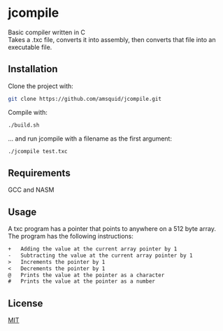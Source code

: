
  # jcompile
  
Basic compiler written in C<br>
Takes a .txc file, converts it into assembly, then converts that file into an executable file.


  ## Installation
  
Clone the project with:<br>
```bash
git clone https://github.com/amsquid/jcompile.git
```
Compile with:<br>
```bash
./build.sh
```
... and run jcompile with a filename as the first argument:
```bash
./jcompile test.txc
```

  ## Requirements

GCC and NASM

  ## Usage
A txc program has a pointer that points to anywhere on a 512 byte array.<br>
The program has the following instructions:
```txt
+   Adding the value at the current array pointer by 1
-   Subtracting the value at the current array pointer by 1
>   Increments the pointer by 1
<   Decrements the pointer by 1
@   Prints the value at the pointer as a character
#   Prints the value at the pointer as a number
```


  ## License
  
  [MIT](https://choosealicense.com/licenses/mit/)
